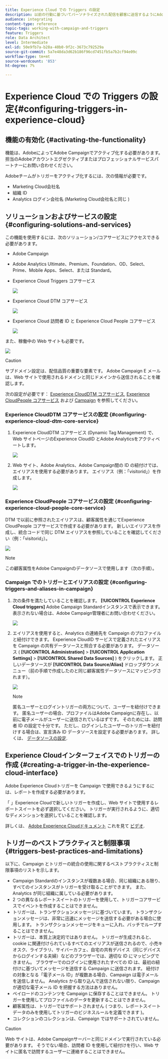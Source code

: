 ```yaml
---
title: Experience Cloud での Triggers の設定
description: 以前の行動に基づいてパーソナライズされた配信を顧客に送信するようにAdobe Experience Cloud Triggers統合を設定する方法について説明します。
audience: integrating
content-type: reference
topic-tags: working-with-campaign-and-triggers
feature: Triggers
role: Data Architect
level: Intermediate
exl-id: 50e9fb7a-b28a-40b0-9f2c-3673c792529a
source-git-commit: 5a7e48da3d62b186f96cd7451fb5a7b2cf94e09c
workflow-type: tm+mt
source-wordcount: '853'
ht-degree: 7%

---
```


# Experience Cloud での Triggers の設定{#configuring-triggers-in-experience-cloud}

## 機能の有効化 {#activating-the-functionality}

機能は、AdobeによってAdobe Campaignでアクティブ化する必要があります。 担当のAdobeアカウントエグゼクティブまたはプロフェッショナルサービスパートナーにお問い合わせください。

Adobeチームがトリガーをアクティブ化するには、次の情報が必要です。

* Marketing Cloud会社名
* 組織 ID
* Analytics ログイン会社名 (Marketing Cloud会社名と同じ )

## ソリューションおよびサービスの設定 {#configuring-solutions-and-services}

この機能を使用するには、次のソリューション/コアサービスにアクセスできる必要があります。

* Adobe Campaign
* Adobe Analytics Ultimate、Premium、Foundation、OD、Select、Prime、Mobile Apps、Select、または Standard。
* Experience Cloud Triggers コアサービス

  ![](assets/trigger_uc_prereq_1.png)

* Experience Cloud DTM コアサービス

  ![](assets/trigger_uc_prereq_2.png)

* Experience Cloud 訪問者 ID と Experience Cloud People コアサービス

  ![](assets/trigger_uc_prereq_3.png)

また、稼働中の Web サイトも必要です。

![](assets/trigger_uc_prereq_4.png)

>[!CAUTION]
>
>サブドメイン設定は、配信品質の重要な要素です。 Adobe Campaign E メールは、Web サイトで使用されるドメインと同じドメインから送信されることを確認します。

次の設定が必要です： [Experience CloudDTM コアサービス](#configuring-experience-cloud-dtm-core-service), [Experience CloudPeople コアサービス](#configuring-experience-cloud-people-core-service) および [Campaign](#configuring-triggers-and-aliases-in-campaign) を参照してください。

### Experience CloudDTM コアサービスの設定 {#configuring-experience-cloud-dtm-core-service}

1. Experience CloudDTM コアサービス (Dynamic Tag Management) で、Web サイトページのExperience CloudID とAdobe Analyticsをアクティベートします。

   ![](assets/trigger_uc_conf_1.png)

1. Web サイト、Adobe Analytics、Adobe Campaign間の ID の紐付けでは、エイリアスを使用する必要があります。 エイリアス（例：「visitorid」）を作成します。

   ![](assets/trigger_uc_conf_2.png)

### Experience CloudPeople コアサービスの設定 {#configuring-experience-cloud-people-core-service}

DTM で以前に参照されたエイリアスは、顧客属性を通じてExperience CloudPeople コアサービスで作成する必要があります。 新しいエイリアスを作成し、統合コードで同じ DTM エイリアスを参照していることを確認してください（例：「visitorid」）。

![](assets/trigger_uc_conf_3.png)

>[!NOTE]
>
>この顧客属性をAdobe Campaignのデータソースで使用します（次の手順）。

### Campaign でのトリガーとエイリアスの設定 {#configuring-triggers-and-aliases-in-campaign}

1. 次の条件を満たしていることを確認します。 **[!UICONTROL Experience Cloud triggers]** Adobe Campaign Standardインスタンスで表示できます。 表示されない場合は、Adobe Campaign管理者にお問い合わせください。

   ![](assets/remarketing_1.png)

1. エイリアスを使用すると、Analytics の連絡先を Campaign のプロファイルと紐付けできます。 Experience CloudID サービスで定義されたエイリアスを Campaign の共有データソースと照合する必要があります。 データソース ( **[!UICONTROL Administration]** > **[!UICONTROL Application Settings]** > **[!UICONTROL Shared Data Sources]** ) をクリックします。 正しいデータソースが **[!UICONTROL Data Source/Alias]** ドロップダウンメニュー（前の手順で作成したのと同じ顧客属性データソースにマッピングされます）。

   ![](assets/trigger_uc_conf_5.png)

   >[!NOTE]
   >
   >匿名ユーザーとログイントリガーの両方について、ユーザーを紐付けできます。 匿名ユーザーの場合、プロファイルはAdobe Campaignに存在し、以前に電子メールがユーザーに送信されているはずです。 そのためには、訪問者 ID の設定で十分です。 ただし、ログインしたユーザーのトリガーを紐付けする場合は、宣言済み ID データソースを設定する必要があります。 詳しくは、 [データソースの設定](../../integrating/using/integration-with-audience-manager-or-people-core-service.md#step-2--configure-the-data-sources).

## Experience Cloudインターフェイスでのトリガーの作成 {#creating-a-trigger-in-the-experience-cloud-interface}

Adobe Experience Cloudトリガーを Campaign で使用できるようにするには、レポートを作成する必要があります。

「 」Experience Cloudで新しいトリガーを作成し、Web サイトで使用するレポートスイートを必ず選択してください。 トリガーが実行されるように、適切なディメンションを選択していることを確認します。

詳しくは、 [Adobe Experience Cloudドキュメント](https://experienceleague.adobe.com/docs/core-services/interface/activation/triggers.html) これを見て [ビデオ](https://helpx.adobe.com/jp/marketing-cloud/how-to/email-marketing.html#step-two).

## トリガーのベストプラクティスと制限事項 {#triggers-best-practices-and-limitations}

以下に、Campaign とトリガーの統合の使用に関するベストプラクティスと制限事項のリストを示します。

* Campaign Standardのインスタンスが複数ある場合、同じ組織にある限り、すべてのインスタンスがトリガーを受け取ることができます。 また、Analytics が同じ組織に属している必要があります。
* 2 つの異なるレポートスイートのトリガーを使用して、トリガーコアサービスでイベントを作成することはできません。
* トリガーは、トランザクションメッセージに基づいています。 トランザクションメッセージは、非常に迅速にメッセージを送信する必要がある場合に使用します。 トランザクションメッセージをキューに入れ、バッチでループすることはできません。
* トリガーは、本質上決定的ではありません。 トリガーが生成されると、cookie に関連付けられているすべてのエイリアスが送信されるので、小売キオスク、ライブラリ、サイバーカフェ、自宅の共有デバイス（同じデバイスからログインする夫婦）などのブラウザーでは、適切な ID にマッピングできません。 ブラウザーでのログインに使用されたすべての ID は、最初の紐付けに基づいてメッセージを送信する Campaign に送信されます。 紐付けの対象となる「電子メール ID」が複数ある場合、Campaign は電子メールを送信しません。 Analytics から取り込んで送信されない限り、Campaign が適切な電子メール ID を把握する方法はありません。
* ペイロードのコンテンツを Campaign に保存することはできません。 トリガーを使用してプロファイルのデータを更新することはできません。
* 顧客属性は、トリガーではサポートされません ( つまり、レポートスイートデータのみを使用してトリガーのビジネスルールを定義できます )。
* コレクションのコレクションは、Campaign ではサポートされていません。

>[!CAUTION]
>
>Web サイトは、Adobe Campaignサーバーと同じドメインで実行されている必要があります。 そうでない場合、訪問者 ID を使用して紐付けを行い、Web サイトに匿名で訪問するユーザーに連絡することはできません。
